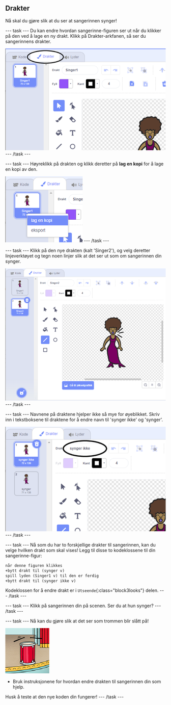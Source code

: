 ## Drakter

Nå skal du gjøre slik at du ser at sangerinnen synger!

\--- task \--- Du kan endre hvordan sangerinne-figuren ser ut når du klikker på den ved å lage en ny drakt. Klikk på Drakter-arkfanen, så ser du sangerinnens drakter.

![skjermbilde](images/band-singer-costume-annotated.png) \--- /task \---

\--- task \--- Høyreklikk på drakten og klikk deretter på **lag en kopi** for å lage en kopi av den.

![skjermbilde](images/band-singer-duplicate.png) \--- /task \---

\--- task \--- Klikk på den nye drakten (kalt 'Singer2'), og velg deretter linjeverktøyet og tegn noen linjer slik at det ser ut som om sangerinnen din synger.

![skjermbilde](images/band-singer-click.png) \--- /task \---

\--- task \--- Navnene på draktene hjelper ikke så mye for øyeblikket. Skriv inn i tekstboksene til draktene for å endre navn til 'synger ikke' og 'synger'.

![skjermbilde](images/band-singer-name-annotated.png) \--- /task \---

\--- task \--- Nå som du har to forskjellige drakter til sangerinnen, kan du velge hvilken drakt som skal vises! Legg til disse to kodeklossene til din sangerinne-figur:

```blocks3
når denne figuren klikkes
+bytt drakt til (synger v)
spill lyden (Singer1 v) til den er ferdig
+bytt drakt til (synger ikke v)
```

Kodeklossen for å endre drakt er i `Utseende`{:class="block3looks"} delen. \--- /task \---

\--- task \--- Klikk på sangerinnen din på scenen. Ser du at hun synger? \--- /task \---

\--- task \--- Nå kan du gjøre slik at det ser som trommen blir slått på!

![skjermbilde](images/band-drum-final.png)

- Bruk instruksjonene for hvordan endre drakten til sangerinnen din som hjelp.

Husk å teste at den nye koden din fungerer! \--- /task \---